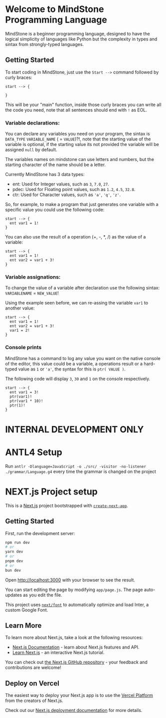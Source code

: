 Welcome to MindStone Programming Language
=========================================

MindStone is a beginner programming language, designed to have the logical simplicity of languages like Python but the complexity in types and sintax from strongly-typed languages.

## Getting Started
To start coding in MindStone, just use the `Start -->` command followed by curly braces:
```
start --> {

}
```

This will be your "main" function, inside those curly braces you can write all the code you need, note that all sentences should end with `!` as EOL.

### **Variable declarations:**

You can declare any variables you need on your program, the sintax is `DATA_TYPE` `VARIABLE_NAME` ( = `VALUE`)?!, note that the starting value of the variable is optional, if the starting value its not provided the variable will be assigned `null` by default. 

The variables names on mindstone can use letters and numbers, but the starting character of the name should be a letter.

Currently MindStone has 3 data types: 
* ent: Used for Integer values, such as `3`, `7.0`, `27`.
* pdec:  Used for Floating point values, such as `1.2`, `4.5`, `32.8`.
* ctr: Used for Character values, such as `'a'`, `'q'`, `'z'`.

So, for example, to make a program that just generates one variable with a specific value you could use the following code:
```
start --> {
  ent var1 = 1!
}
```
You can also use the result of a operation (+, -, *, /) as the value of a variable:
```
start --> {
  ent var1 = 1!
  ent var2 = var1 + 3!
}
```

### **Variable assignations:**

To change the value of a variable after declaration use the following sintax: `VARIABLENAME` = `NEW_VALUE`!

Using the example seen before, we can re-assing the variable `var1` to another value:
```
start --> {
  ent var1 = 1!
  ent var2 = var1 + 3!
  var1 = 2!
}
```

### **Console prints**

MindStone has a command to log any value you want on the native console of the editor, this value could be a variable, a operations result or a hard-typed value as `1` or `'a'`, the syntax for this is `ptr( VALUE )`.

The following code will display `3`, `30` and `1` on the console respectively.

```
start --> {
  ent var1 = 3!
  ptr(var1)!
  ptr(var1 * 10)!
  ptr(1)!
}
```

# INTERNAL DEVELOPMENT ONLY

ANTL4 Setup
===========
Run `antlr -Dlanguage=JavaScript -o ./src/ -visitor -no-listener ./grammar/Language.g4` every time the grammar is changed on the project

NEXT.js Project setup
=====================
This is a [Next.js](https://nextjs.org/) project bootstrapped with [`create-next-app`](https://github.com/vercel/next.js/tree/canary/packages/create-next-app).

## Getting Started

First, run the development server:

```bash
npm run dev
# or
yarn dev
# or
pnpm dev
# or
bun dev
```

Open [http://localhost:3000](http://localhost:3000) with your browser to see the result.

You can start editing the page by modifying `app/page.js`. The page auto-updates as you edit the file.

This project uses [`next/font`](https://nextjs.org/docs/basic-features/font-optimization) to automatically optimize and load Inter, a custom Google Font.

## Learn More

To learn more about Next.js, take a look at the following resources:

- [Next.js Documentation](https://nextjs.org/docs) - learn about Next.js features and API.
- [Learn Next.js](https://nextjs.org/learn) - an interactive Next.js tutorial.

You can check out [the Next.js GitHub repository](https://github.com/vercel/next.js/) - your feedback and contributions are welcome!

## Deploy on Vercel

The easiest way to deploy your Next.js app is to use the [Vercel Platform](https://vercel.com/new?utm_medium=default-template&filter=next.js&utm_source=create-next-app&utm_campaign=create-next-app-readme) from the creators of Next.js.

Check out our [Next.js deployment documentation](https://nextjs.org/docs/deployment) for more details.
